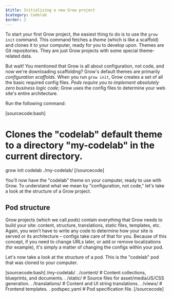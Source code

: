 ```yaml
---
$title: Initializing a new Grow project
$category: Codelab
$order: 2
---
```

To start your first Grow project, the easiest thing to do is to use the `grow init` command. This command fetches a *theme* (which is like a scaffold) and clones it to your computer, ready for you to develop upon. Themes are Git repositories. They are just Grow projects with some special theme-related data.

But wait! You mentioned that Grow is all about configuration, not code, and now we're downloading scaffolding? Grow's default themes are primarily *configuration scaffolds*. When you run `grow init`, Grow creates a set of all the basic required config files. *Pods require you to implement absolutely zero business logic code*; Grow uses the config files to determine your web site's entire architecture.

Run the following command:

[sourcecode:bash]
# Clones the "codelab" default theme to a directory "my-codelab" in the current directory.
grow init codelab ./my-codelab/
[/sourcecode]

You'll now have the "codelab" theme on your computer, ready to use with Grow. To understand what we mean by "configuration, not code," let's take a look at the structure of a Grow project.

## Pod structure

Grow projects (which we call *pods*) contain everything that Grow needs to build your site: content, structure, translations, static files, templates, etc. Again, you won't have to write any code to determine how your site is served or its architecture – configs take care of that for you. Because of this concept, if you need to change URLs later, or add or remove localizations (for example), it's simply a matter of changing the configs within your pod.

Let's now take a look at the structure of a pod. This is the "codelab" pod that was cloned to your computer.

[sourcecode:bash]
/my-codelab/
. /content/          # Content collections, blueprints, and documents.
. /static/           # Source files for asset/media/JS/CSS generation.
. /translations/     # Content and UI string translations.
. /views/            # Frontend templates.
. podspec.yaml       # Pod specification file.
[/sourcecode]
